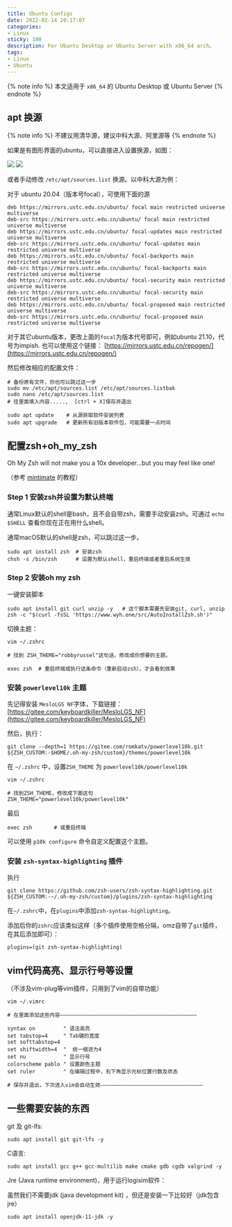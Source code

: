 ```yaml
---
title: Ubuntu Configs
date: 2022-02-14 20:17:07
categories: 
- Linux
sticky: 100
description: For Ubuntu Desktop or Ubuntu Server with x86_64 arch。
tags:
- Linux
- Ubuntu
---
```


{% note info %}
本文适用于 `x86_64` 的 Ubuntu Desktop 或 Ubuntu Server
{% endnote %}


## apt 换源

{% note info %}
不建议用清华源，建议中科大源、阿里源等
{% endnote %}

如果是有图形界面的ubuntu，可以直接进入设置换源，如图：

![](20_ubuntu-config/ubuntu_apt_gui.jpg)
![](20_ubuntu-config/ubuntu_apt_gui2.png)


或者手动修改 `/etc/apt/sources.list` 换源。以中科大源为例：

对于 ubuntu 20.04（版本号focal），可使用下面的源

```
deb https://mirrors.ustc.edu.cn/ubuntu/ focal main restricted universe multiverse
deb-src https://mirrors.ustc.edu.cn/ubuntu/ focal main restricted universe multiverse
deb https://mirrors.ustc.edu.cn/ubuntu/ focal-updates main restricted universe multiverse
deb-src https://mirrors.ustc.edu.cn/ubuntu/ focal-updates main restricted universe multiverse
deb https://mirrors.ustc.edu.cn/ubuntu/ focal-backports main restricted universe multiverse
deb-src https://mirrors.ustc.edu.cn/ubuntu/ focal-backports main restricted universe multiverse
deb https://mirrors.ustc.edu.cn/ubuntu/ focal-security main restricted universe multiverse
deb-src https://mirrors.ustc.edu.cn/ubuntu/ focal-security main restricted universe multiverse
deb https://mirrors.ustc.edu.cn/ubuntu/ focal-proposed main restricted universe multiverse
deb-src https://mirrors.ustc.edu.cn/ubuntu/ focal-proposed main restricted universe multiverse
```

对于其它ubuntu版本，更改上面的`focal`为版本代号即可，例如ubuntu 21.10，代号为impish. 也可以使用这个链接： [https://mirrors.ustc.edu.cn/repogen/](https://mirrors.ustc.edu.cn/repogen/)

然后修改相应的配置文件：

```
# 备份原有文件，你也可以跳过这一步
sudo mv /etc/apt/sources.list /etc/apt/sources.listbak  
sudo nano /etc/apt/sources.list  
# 往里面填入内容.....,  [ctrl + X]保存并退出

sudo apt update    # 从源获取软件安装列表
sudo apt upgrade   # 更新所有旧版本软件包，可能需要一点时间
```

## 配置zsh+oh_my_zsh  

<div class="note note-info">
<p>Oh My Zsh will not make you a 10x developer...but you may feel like one!</p>
</div>

（参考 [mintimate](https://mintimate.cn) 的教程）

### Step 1 安装zsh并设置为默认终端

通常Linux默认的shell是bash，且不会自带zsh，需要手动安装zsh。可通过 `echo $SHELL` 查看你现在正在用什么shell。

通常macOS默认的shell是zsh，可以跳过这一步。

```shell
sudo apt install zsh  # 安装zsh
chsh -s /bin/zsh      # 设置为默认shell，重启终端或者重启系统生效
```

### Step 2 安装oh my zsh

一键安装脚本

```shell
sudo apt install git curl unzip -y   # 这个脚本需要先安装git, curl, unzip
zsh -c "$(curl -fsSL 'https://www.wyh.one/src/AutoInstallZsh.sh')"
```

切换主题：

```shell
vim ~/.zshrc

# 找到 ZSH_THEME="robbyrussel"这句话，修改成你想要的主题。

exec zsh  # 重启终端或执行这条命令（重新启动zsh），才会看到效果
```

### 安装 `powerlevel10k` 主题

先记得安装 `MesloLGS NF`字体，下载链接： [https://gitee.com/keyboardkiller/MesloLGS_NF](https://gitee.com/keyboardkiller/MesloLGS_NF)

然后，执行：

```shell
git clone --depth=1 https://gitee.com/romkatv/powerlevel10k.git ${ZSH_CUSTOM:-$HOME/.oh-my-zsh/custom}/themes/powerlevel10k
```

在 `~/.zshrc` 中，设置`ZSH_THEME` 为 `powerlevel10k/powerlevel10k`

```
vim ~/.zshrc

# 找到ZSH_THEME，修改成下面这句
ZSH_THEME="powerlevel10k/powerlevel10k"
```

最后

```shell
exec zsh       # 或重启终端
```

可以使用 `p10k configure` 命令自定义配置这个主题。

### 安装 `zsh-syntax-highlighting` 插件

执行

```shell
git clone https://github.com/zsh-users/zsh-syntax-highlighting.git ${ZSH_CUSTOM:-~/.oh-my-zsh/custom}/plugins/zsh-syntax-highlighting
```

在`~/.zshrc`中，在`plugins`中添加`zsh-syntax-highlighting`。

添加后你的`zshrc`应该类似这样（多个插件使用空格分隔，omz自带了`git`插件，在其后添加即可）：
```
plugins=(git zsh-syntax-highlighting)
```



## vim代码高亮、显示行号等设置

（不涉及vim-plug等vim插件，只用到了vim的自带功能）

```shell
vim ~/.vimrc 

# 在里面添加这些内容————————————————————————————————————————————

syntax on         " 语法高亮
set tabstop=4     " Tab键的宽度
set softtabstop=4
set shiftwidth=4  "  统一缩进为4
set nu            " 显示行号
colorscheme pablo " 设置颜色主题
set ruler         " 在编辑过程中，右下角显示光标位置行数及状态

# 保存并退出，下次进入vim会自动生效—————————————————————————————————

```



## 一些需要安装的东西

git 及 git-lfs:

```
sudo apt install git git-lfs -y
```

C语言:

```shell
sudo apt install gcc g++ gcc-multilib make cmake gdb cgdb valgrind -y
```

Jre (Java runtime environment)，用于运行logisim软件：

虽然我们不需要jdk (java development kit) ，但还是安装一下比较好（jdk包含jre）

```
sudo apt install openjdk-11-jdk -y
```

